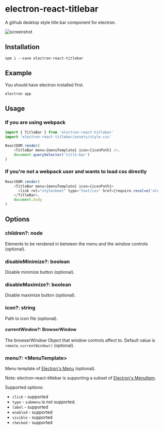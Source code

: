 # electron-react-titlebar
A github desktop style title bar component for electron.

![screenshot](https://github.com/KochiyaOcean/electron-react-titlebar/raw/master/app/screenshot.PNG)

## Installation

```
npm i --save electron-react-titlebar
```

## Example

You should have electron installed first.

```
electron app
```

## Usage

### If you are using webpack

```javascript
import { TitleBar } from 'electron-react-titlebar'
import 'electron-react-titlebar/assets/style.css'

ReactDOM.render(
    <TitleBar menu={menuTemplate} icon={iconPath} />,
    document.querySelector('title-bar')
)
```

### If you're not a webpack user and wants to load css directly

```js
ReactDOM.render(
    <TitleBar menu={menuTemplate} icon={iconPath}>
      <link rel="stylesheet" type="text/css" href={require.resolve('electron-react-titlebar/assets/style.css')} />
    </TitleBar>,
    document.body
)
```

## Options

### children?: node

Elements to be rendered in between the menu and the window controls (optional).

### disableMinimize?: boolean

Disable minimize button (optional).

### disableMaximize?: boolean

Disable maximize button (optional).

### icon?: string

Path to icon file (optional).

#### currentWindow?: BrowserWindow

The browserWindow Object that window controls affect to. Default value is `remote.currentWindow()` (optional).

### menu?: \<MenuTemplate\>

Menu template of [Electron's Menu](https://github.com/electron/electron/blob/master/docs/api/menu.md#main-process) (optional).

Note: electron-react-titlebar is supporting a subset of [Electron's MenuItem](https://github.com/electron/electron/blob/master/docs/api/menu-item.md).

Supported options:

* `click` - supported
* `type` - `submenu` is not supported.
* `label` - supported
* `enabled` - supported
* `visible` - supported
* `checked` - supported

